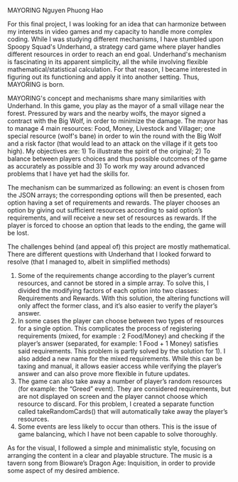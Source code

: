 MAYORING
Nguyen Phuong Hao

For this final project, I was looking for an idea that can harmonize between my interests in video games and my capacity to handle more complex coding. While I was studying different mechanisms, I have stumbled upon Spoopy Squad's Underhand, a strategy card game where player handles different resources in order to reach an end goal. Underhand's mechanism is fascinating in its apparent simplicity, all the while involving flexible mathematical/statistical calculation. For that reason, I became interested in figuring out its functioning and apply it into another setting. Thus, MAYORING is born.

MAYORING's concept and mechanisms share many similarities with Underhand. In this game, you play as the mayor of a small village near the forest. Pressured by wars and the nearby wolfs, the mayor signed a contract with the Big Wolf, in order to minimize the damage. The mayor has to manage 4 main resources: Food, Money, Livestock and Villager; one special resource (wolf's bane) in order to win the round with the Big Wolf and a risk factor (that would lead to an attack on the village if it gets too high). My objectives are: 1) To illustrate the spirit of the original; 2) To balance between players choices and thus possible outcomes of the game as accurately as possible and 3) To work my way around advanced problems that I have yet had the skills for.

The mechanism can be summarized as following: an event is chosen from the JSON arrays; the corresponding options will then be presented, each option having a set of requirements and rewards. The player chooses an option by giving out sufficient resources according to said option’s requirements, and will receive a new set of resources as rewards. If the player is forced to choose an option that leads to the ending, the game will be lost.

The challenges behind (and appeal of) this project are mostly mathematical. There are different questions with Underhand that I looked forward to resolve (that I managed to, albeit in simplified methods)
  1.	Some of the requirements change according to the player’s current resources, and cannot be stored in a simple array. To solve this, I divided the modifying factors of each option into two classes: Requirements and Rewards. With this solution, the altering functions will only affect the former class, and it’s also easier to verify the player’s answer.
  2.	In some cases the player can choose between two types of resources for a single option. This complicates the process of registering requirements (mixed, for example : 2 Food/Money) and checking if the player’s answer (separated, for example: 1 Food + 1 Money) satisfies said requirements. This problem is partly solved by the solution for 1). I also added a new name for the mixed requirements. While this can be taxing and manual, it allows easier access while verifying the player’s answer and can also prove more flexible in future updates.
  3.	The game can also take away a number of player’s random resources (for example: the “Greed” event). They are considered requirements, but are not displayed on screen and the player cannot choose which resource to discard. For this problem, I created a separate function called takeRandomCards() that will automatically take away the player’s resources.
  4.	Some events are less likely to occur than others. This is the issue of game balancing, which I have not been capable to solve thoroughly.

As for the visual, I followed a simple and minimalistic style, focusing on arranging the content in a clear and playable structure. The music is a tavern song from Bioware’s Dragon Age: Inquisition, in order to provide some aspect of my desired ambience.
